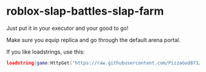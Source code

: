 # roblox-slap-battles-slap-farm   
Just put it in your executor and your good to go!   

Make sure you equip replica and go through the default arena portal.   
   
If you like loadstrings, use this:
```lua
loadstring(game:HttpGet("https://raw.githubusercontent.com/PizzaGod873/roblox-slap-battles-slap-farm/main/main.lua"))()
```
